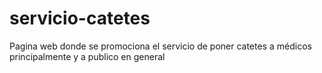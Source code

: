 # servicio-catetes
Pagina web donde se promociona el servicio de poner catetes a médicos principalmente y a publico en general
